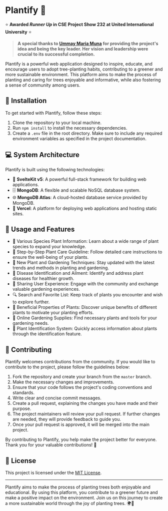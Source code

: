 # Plantify 🌱

:star: **Awarded *Runner Up* in CSE Project Show 232 at United International University** :star:

> **A special thanks to [Ummay Maria Muna](https://github.com/mariamuna04/) for providing the project's idea and being the key leader. Her vision and leadership were crucial to its successful completion.**

Plantify is a powerful web application designed to inspire, educate, and encourage users to adopt tree-planting habits, contributing to a greener and more sustainable environment. This platform aims to make the process of planting and caring for trees enjoyable and informative, while also fostering a sense of community among users.

## 🌿 Installation

To get started with Plantify, follow these steps:

1. Clone the repository to your local machine.
2. Run `npm install` to install the necessary dependencies.
3. Create a `.env` file in the root directory. Make sure to include any required environment variables as specified in the project documentation.

## 💻 System Architecture

Plantify is built using the following technologies:

- 🌿 **SvelteKit v5**: A powerful full-stack framework for building web applications.
- 🗄️ **MongoDB**: A flexible and scalable NoSQL database system.
- 🌐 **MongoDB Atlas**: A cloud-hosted database service provided by MongoDB.
- 🚀 **Vercel**: A platform for deploying web applications and hosting static sites.


## 🌳 Usage and Features

- 🌿 Various Species Plant Information: Learn about a wide range of plant species to expand your knowledge.
- 📖 Step-by-Step Plant Care Guideline: Follow detailed care instructions to ensure the well-being of your plants.
- 🌱 New Plant and Gardening Techniques: Stay updated with the latest trends and methods in planting and gardening.
- 🦠 Disease Identification and Ailment: Identify and address plant diseases for healthier growth.
- 🤝 Sharing User Experience: Engage with the community and exchange valuable gardening experiences.
- 🔍 Search and Favorite List: Keep track of plants you encounter and wish to explore further.
- 🌟 Beneficial Properties of Plants: Discover unique benefits of different plants to motivate your planting efforts.
- 🌿 Online Gardening Supplies: Find necessary plants and tools for your gardening needs.
- 🌼 Plant Identification System: Quickly access information about plants through the identification feature.

## 🤝 Contributing

Plantify welcomes contributions from the community. If you would like to contribute to the project, please follow the guidelines below:

1. Fork the repository and create your branch from the `master` branch.
2. Make the necessary changes and improvements.
3. Ensure that your code follows the project's coding conventions and standards.
4. Write clear and concise commit messages.
5. Create a pull request, explaining the changes you have made and their purpose.
6. The project maintainers will review your pull request. If further changes are needed, they will provide feedback to guide you.
7. Once your pull request is approved, it will be merged into the main project.

By contributing to Plantify, you help make the project better for everyone. Thank you for your valuable contributions! 🙌

## 📝 License

This project is licensed under the [MIT License](https://opensource.org/licenses/MIT).

---

Plantify aims to make the process of planting trees both enjoyable and educational. By using this platform, you contribute to a greener future and make a positive impact on the environment. Join us on this journey to create a more sustainable world through the joy of planting trees. 🌍🌳
